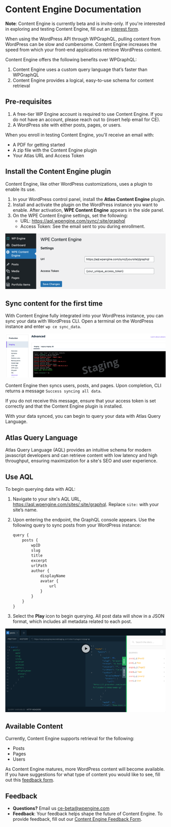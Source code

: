 # Content Engine Documentation

**Note**: Content Engine is currently beta and is invite-only. If you're interested in exploring and testing Content Engine, fill out an [interest form](https://docs.google.com/forms/d/e/1FAIpQLSeFKjb1i1t8dbXIQd35NDzoSNKpx_1nWuf72FXmbj9WYAqLYw/viewform).

When using the WordPress API through WPGraphQL, pulling content from WordPress can be slow and cumbersome. Content Engine increases the speed from which your front-end applications retrieve WordPress content.

Content Engine offers the following benefits over WPGraphQL:
1. Content Engine uses a custom query language that’s faster than WPGraphQL
2. Content Engine provides a logical, easy-to-use schema for content retrieval

## Pre-requisites 

1. A free-tier WP Engine account is required to use Content Engine. If you do not have an account, please reach out to {insert help email for CE).
2. A WordPress site with either posts, pages, or users.

When you enroll in testing Content Engine, you'll receive an email with:
- A PDF for getting started
- A zip file with the Content Engine plugin
- Your Atlas URL and Access Token

## Install the Content Engine plugin

Content Engine, like other WordPress customizations, uses a plugin to enable its use.

1. In your WordPress control panel, install the **Atlas Content Engine** plugin.
2. Install and activate the plugin on the WordPress instance you want to enable. After activation, **WPE Content Engine** appears in the side panel.
3. On the WPE Content Engine settings, set the following:
   - URL: https://aql.wpengine.com/sync/:site/graphql
   - Access Token: See the email sent to you during enrollment.

![WPE Content Engine Plugin](/content-engine/images/ce-plugin.png)

## Sync content for the first time

With Content Engine fully integrated into your WordPress instance, you can sync your data with WordPress CLI. Open a terminal on the WordPress instance and enter `wp ce sync_data`.

![Content Engine sync](/content-engine/images/ce-sync.png)

Content Engine then syncs users, posts, and pages. Upon completion, CLI returns a message `Success syncing all data`.

If you do not receive this message, ensure that your access token is set correctly and that the Content Engine plugin is installed. 

With your data synced, you can begin to query your data with Atlas Query Language.


## Atlas Query Language 

Atlas Query Language (AQL) provides an intuitive schema for modern javascript developers and can retrieve content with low latency and high throughput, ensuring maximization for a site's SEO and user experience. 

## Use AQL

To begin querying data with AQL:

1. Navigate to your site's AQL URL, https://aql.wpengine.com/sites/:site/graphql.  Replace `site:` with your site’s name.

2. Upon entering the endpoint, the GraphQL console appears. Use the following query to sync posts from your WordPress instance: 

   ```
   query {
       posts {
           wpID
           slug
           title
           excerpt
           urlPath
           author {
               displayName
               avatar {
                   url
               }
           }
       }
   }
   ```

3. Select the **Play** icon to begin querying. All post data will show in a JSON format, which includes all metadata related to each post.

![AQL query](/content-engine/images/aql-query.png)

## Available Content


Currently, Content Engine supports retrieval for the following:

- Posts
- Pages
- Users

As Content Engine matures, more WordPress content will become available. If you have suggestions for what type of content you would like to see, fill out this [feedback form](https://docs.google.com/forms/d/e/1FAIpQLSecvuZ_EMiTIOlTSwcW1JnPQcFbAcCOwGlhURkzBI8Ps9vFzA/viewform).

## Feedback

- **Questions?** Email us ce-beta@wpengine.com
- **Feedback**: Your feedback helps shape the future of Content Engine. To provide feedback, fill out our [Content Engine Feedback Form](https://docs.google.com/forms/d/e/1FAIpQLSecvuZ_EMiTIOlTSwcW1JnPQcFbAcCOwGlhURkzBI8Ps9vFzA/viewform). 


